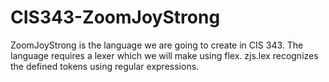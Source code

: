 # CIS343-ZoomJoyStrong

ZoomJoyStrong is the language we are going to create in CIS 343.
The language requires a lexer which we will make using flex. 
zjs.lex recognizes the defined tokens using regular expressions.
